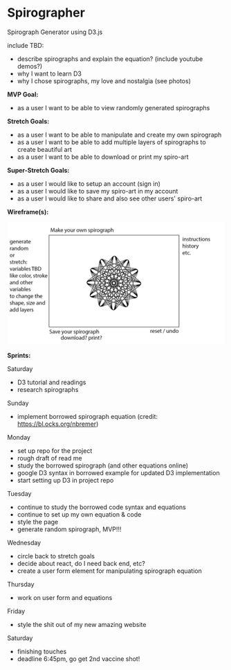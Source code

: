 # Spirographer
Spirograph Generator using D3.js 

include TBD:
- describe spirographs and explain the equation? (include youtube demos?) 
- why I want to learn D3
- why I chose spirographs, my love and nostalgia (see photos)

**MVP Goal:**
- as a user I want to be able to view randomly generated spirographs

**Stretch Goals:**
- as a user I want to be able to manipulate and create my own spirograph
- as a user I want to be able to add multiple layers of spirographs to create beautiful art
- as a user I want to be able to download or print my spiro-art

**Super-Stretch Goals:**
- as a user I would like to setup an account (sign in)
- as a user I would like to save my spiro-art in my account
- as a user I would like to share and also see other users' spiro-art

**Wireframe(s):**

![wireframe](./spiro-wireframe-1.jpg)


**Sprints:** 

Saturday 
- D3 tutorial and readings
- research spirographs

Sunday
- implement borrowed spirograph equation (credit: https://bl.ocks.org/nbremer)

Monday
- set up repo for the project 
- rough draft of read me 
- study the borrowed spirograph (and other equations online)
- google D3 syntax in borrowed example for updated D3 implementation 
- start setting up D3 in project repo

Tuesday
- continue to study the borrowed code syntax and equations
- continue to set up my own equation & code 
- style the page
- generate random spirograph, MVP!!!

Wednesday
- circle back to stretch goals
- decide about react, do I need back end, etc? 
- create a user form element for manipulating spirograph equation

Thursday
- work on user form and equations

Friday 
- style the shit out of my new amazing website

Saturday 
- finishing touches
- deadline 6:45pm, go get 2nd vaccine shot! 